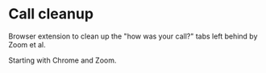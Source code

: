 # Call cleanup

Browser extension to clean up the "how was your call?" tabs left behind by Zoom et al.

Starting with Chrome and Zoom.
